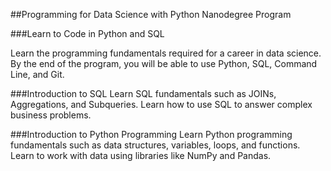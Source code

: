 ##Programming for Data Science with Python Nanodegree Program

###Learn to Code in Python and SQL

Learn the programming fundamentals required for a career in data science.
By the end of the program, you will be able to use Python, SQL, Command Line, and Git.



###Introduction to SQL
Learn SQL fundamentals such as JOINs, Aggregations, and Subqueries.
Learn how to use SQL to answer complex business problems.

###Introduction to Python Programming
Learn Python programming fundamentals such as data structures, variables, loops, and functions.
Learn to work with data using libraries like NumPy and Pandas.
